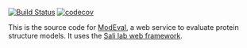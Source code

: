 [![Build Status](https://github.com/salilab/evaluation/workflows/build/badge.svg?branch=main)](https://github.com/salilab/evaluation/actions?query=workflow%3Abuild)
[![codecov](https://codecov.io/gh/salilab/evaluation/branch/main/graph/badge.svg)](https://codecov.io/gh/salilab/evaluation)

This is the source code for [ModEval](https://salilab.org/evaluation/), a web
service to evaluate protein structure models. It uses
the [Sali lab web framework](https://github.com/salilab/saliweb/).
